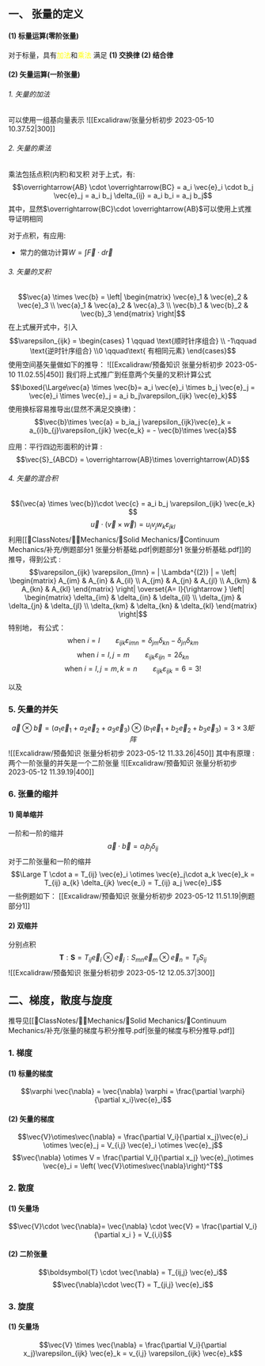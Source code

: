 ## 一、 张量的定义
#### (1) 标量运算(零阶张量)
对于标量，具有<mark style="background: transparent; color: yellow">加法</mark>和<mark style="background: transparent; color: yellow">乘法</mark>
满足 **(1) 交换律 (2) 结合律**

#### (2) 矢量运算(一阶张量) 
###### 1. 矢量的加法
可以使用一组基向量表示
![[Excalidraw/张量分析初步 2023-05-10 10.37.52|300]]
###### 2. 矢量的乘法 
乘法包括点积(内积)和叉积
对于上式，有: 
$$\overrightarrow{AB} \cdot  \overrightarrow{BC} = a_i \vec{e}_i \cdot  b_j \vec{e}_j = a_i b_j \delta_{ij} = a_i b_i = a_j b_j$$
其中，显然$\overrightarrow{BC}\cdot \overrightarrow{AB}$可以使用上式推导证明相同

对于点积，有应用: 
- 常力的做功计算$W =  \int \vec{F} \cdot  d\vec{r}$

###### 3. 矢量的叉积
$$\vec{a} \times \vec{b} =  \left| \begin{matrix}
\vec{e}_1 & \vec{e}_2 & \vec{e}_3  \\
\vec{a}_1 & \vec{a}_2 & \vec{a}_3  \\
\vec{b}_1 & \vec{b}_2 & \vec{b}_3 
\end{matrix} \right|$$
在上式展开式中，引入
$$\varepsilon_{ijk} = \begin{cases}
1  \qquad  \text{顺时针序组合} \\ -1\qquad  \text{逆时针序组合} \\0 \qquad\text{ 有相同元素}
\end{cases}$$
使用空间基矢量做如下的推导：
![[Excalidraw/预备知识  张量分析初步 2023-05-10 11.02.55|450]]
我们将上式推广到任意两个矢量的叉积计算公式
$$\boxed{\Large\vec{a} \times \vec{b}= a_i \vec{e}_i \times b_j \vec{e}_j = \vec{e}_i \times \vec{e}_j = a_i b_j\varepsilon_{ijk} \vec{e}_k}$$
使用换标容易推导出(显然不满足交换律)： 
$$\vec{b}\times \vec{a} = b_ia_j \varepsilon_{ijk}\vec{e}_k   = a_{i}b_{j}\varepsilon_{jik} \vec{e_k} = - \vec{b}\times \vec{a}$$

应用：平行四边形面积的计算 : 
$$\vec{S}_{ABCD} = \overrightarrow{AB}\times \overrightarrow{AD}$$
###### 4. 矢量的混合积

$$(\vec{a} \times  \vec{b})\cdot \vec{c} = a_i b_j \varepsilon_{ijk} \vec{e_k} $$
$$\vec{u} \cdot  (\vec{v} \times  \vec{w}) = u_l  v_j w_k \varepsilon_{jkl}$$
利用[[📘ClassNotes/👨‍🔧Mechanics/🕋Solid Mechanics/🧊Continuum Mechanics/补充/例题部分1 张量分析基础.pdf|例题部分1 张量分析基础.pdf]]的推导，得到公式 : 
$$\varepsilon_{ijk} \varepsilon_{lmn} =  | \Lambda^{(2)} |
= \left| \begin{matrix}
A_{im}  & A_{in} & A_{il} \\
A_{jm} & A_{jn} & A_{jl} \\
A_{km} & A_{kn} & A_{kl}
\end{matrix} \right| \overset{A= I}{\rightarrow } \left| \begin{matrix}
\delta_{im}  & \delta_{in} & \delta_{il} \\
\delta_{jm} & \delta_{jn} & \delta_{jl} \\
\delta_{km} & \delta_{kn} & \delta_{kl}
\end{matrix} \right|$$
特别地， 有公式：
$$\text{when } i = l \qquad  \varepsilon_{ijk}  \varepsilon_{imn} = \delta_{jm} \delta_{kn} - \delta_{jn}\delta_{km}$$
$$\text{when } i = l, j = m \qquad  \varepsilon_{ijk} \varepsilon_{ijn} = 2 \delta_{kn}$$
$$\text{when } i = l, j = m, k= n\qquad  \varepsilon_{ijk}\varepsilon_{ijk} = 6 = 3!$$

以及




### 5. 矢量的并矢

$$\vec{a} \otimes \vec{b} = (a_1\vec{e}_1 + a_2 \vec{e}_2 + a_3 \vec{e}_3)\otimes (b_1\vec{e}_1 + b_2 \vec{e}_2 + b_3 \vec{e}_3) = 3\times 3 矩阵$$
![[Excalidraw/预备知识  张量分析初步 2023-05-12 11.33.26|450]]
其中有原理 : 
两个一阶张量的并矢是一个二阶张量
![[Excalidraw/预备知识  张量分析初步 2023-05-12 11.39.19|400]]

### 6. 张量的缩并
#### 1) 简单缩并
一阶和一阶的缩并
$$\vec{a}\cdot \vec{b} = a_i b_j \delta_{ij}$$
对于二阶张量和一阶的缩并
$$\Large T \cdot a = T_{ij} \vec{e}_i \otimes \vec{e}_j\cdot   a_k \vec{e}_k = T_{ij} a_{k} \delta_{jk}  \vec{e_i}  = T_{ij} a_j \vec{e}_i$$
一些例题如下： [[Excalidraw/预备知识  张量分析初步 2023-05-12 11.51.19|例题部分1]]


#### 2) 双缩并
分别点积
$$\boldsymbol{T} : \boldsymbol{S} = T_{ij} \vec{e}_i\otimes \vec{e}_j  : S_{mn} \vec{e}_{m} \otimes \vec{e}_n = T_{ij} S_{ij}$$
![[Excalidraw/预备知识  张量分析初步 2023-05-12 12.05.37|300]]


## 二、梯度，散度与旋度
推导见[[📘ClassNotes/👨‍🔧Mechanics/🕋Solid Mechanics/🧊Continuum Mechanics/补充/张量的梯度与积分推导.pdf|张量的梯度与积分推导.pdf]]
### 1. 梯度
#### (1) 标量的梯度
$$\varphi \vec{\nabla} = \vec{\nabla} \varphi  =  \frac{\partial \varphi}{\partial x_i}\vec{e}_i$$
#### (2) 矢量的梯度
$$\vec{V}\otimes\vec{\nabla} = \frac{\partial V_i}{\partial x_j}\vec{e}_i \otimes \vec{e}_j = V_{i,j} \vec{e}_i \otimes \vec{e}_j$$
$$\vec{\nabla} \otimes V = \frac{\partial V_i}{\partial x_j} \vec{e}_j\otimes \vec{e}_i = \left( \vec{V}\otimes\vec{\nabla}\right)^T$$
### 2. 散度
#### (1) 矢量场
$$\vec{V}\cdot \vec{\nabla}= \vec{\nabla} \cdot \vec{V} = \frac{\partial V_i}{\partial x_i } = V_{i,i}$$
#### (2) 二阶张量
$$\boldsymbol{T} \cdot \vec{\nabla} = T_{ij,j} \vec{e}_i$$
$$\vec{\nabla}\cdot \vec{T} = T_{ji,j} \vec{e}_i$$
### 3. 旋度
#### (1) 矢量场
$$\vec{V} \times \vec{\nabla} = \frac{\partial V_i}{\partial x_j}\varepsilon_{ijk} \vec{e}_k = v_{i,j} \varepsilon_{ijk} \vec{e}_k$$
